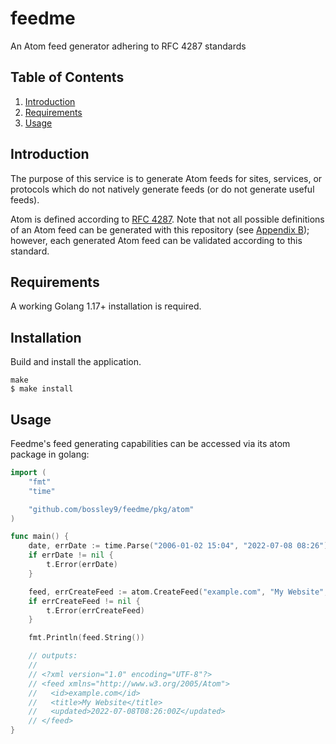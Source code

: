 # feedme

An Atom feed generator adhering to RFC 4287 standards

## Table of Contents

1. [Introduction](#introduction)
1. [Requirements](#requirements)
2. [Usage](#usage)

## Introduction

The purpose of this service is to generate Atom feeds for sites, services, or protocols which do not natively generate feeds (or do not generate useful feeds).

Atom is defined according to [RFC 4287](https://datatracker.ietf.org/doc/html/rfc4287). Note that not all possible definitions of an Atom feed can be generated with this repository (see [Appendix B](https://datatracker.ietf.org/doc/html/rfc4287#appendix-B)); however, each generated Atom feed can be validated according to this standard.

## Requirements

A working Golang 1.17+ installation is required.

## Installation

Build and install the application.

```
make
$ make install
```

## Usage

Feedme's feed generating capabilities can be accessed via its atom package in golang:

```go
import (
	"fmt"
	"time"

	"github.com/bossley9/feedme/pkg/atom"
)

func main() {
	date, errDate := time.Parse("2006-01-02 15:04", "2022-07-08 08:26")
	if errDate != nil {
		t.Error(errDate)
	}

	feed, errCreateFeed := atom.CreateFeed("example.com", "My Website", date)
	if errCreateFeed != nil {
		t.Error(errCreateFeed)
	}

	fmt.Println(feed.String())

	// outputs:
	//
	// <?xml version="1.0" encoding="UTF-8"?>
	// <feed xmlns="http://www.w3.org/2005/Atom">
	//   <id>example.com</id>
	//   <title>My Website</title>
	//   <updated>2022-07-08T08:26:00Z</updated>
	// </feed>
}
```
